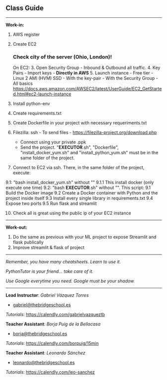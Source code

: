 ## **Class Guide**

---------

**Work-in:**

1. AWS register
2. Create EC2
    ### Check city of the server (Ohio, London)!
    On EC2:
    3. Open Security Group - Inbound & Outbound all traffic. 
    4. Key Pairs - Import keys - **Directly in AWS** 
    5. Launch instance - Free tier -  Linux 2 AMI (HVM) SSD
        - With the key-pair
        - With the Security Group
        - All basics
        https://docs.aws.amazon.com/AWSEC2/latest/UserGuide/EC2_GetStarted.html#ec2-launch-instance

5. Install python-env
6. Create requirements.txt
7. Create Dockerfile in your project with necessary requeriments.txt

8. Filezilla: ssh - To send files - https://filezilla-project.org/download.php
    - Connect using your private .ppk
    - Send the project. "__EXECUTOR__.sh", "Dockerfile", "install_docker_yum.sh" and "install_python_yum.sh" must be in the same folder of the project.

9. Connect to EC2 via ssh. There, in the same folder of the project, execute:

  9.1: "bash install_docker_yum.sh" without ""
    9.1.1 This install docker (only execute one time)
  9.2: "bash __EXECUTOR__.sh" without "". This script:
    9.1 Build the Docker image 
    9.2 Create a Docker container with Python and the project inside itself
    9.3 Install every single library in requirements.txt
    9.4 Expose two ports
    9.5 Run flask and streamlit

10. Check all is great using the public ip of your EC2 instance

---------

**Work-out:**

1. Do the same as previous with your ML project to expose Streamlit and flask publically
2. Improve streamlit & flask of project

---------

*Remember, you have many cheatsheets. Learn to use it.*

*PythonTutor is your friend... take care of it.*

*Use Google everytime you need. Google must be your shadow.*

---------

**Lead Instructor**: *Gabriel Vázquez Torres*

- gabriel@thebridgeschool.es

*Tutorials*: https://calendly.com/gabrielvazqueztb

**Teacher Assistant**: *Borja Puig de la Bellacasa*

- borja@thebridgeschool.es

*Tutorials*: https://calendly.com/borpuig/15min

**Teacher Assistant**: *Leonardo Sánchez*

- leonardo@thebridgeschool.es

*Tutorials*: https://calendly.com/leo-sanchez 